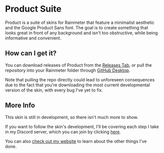 # Product Suite
 Product is a suite of skins for Rainmeter that feature a minimalist aesthetic and the Google Product Sans font. The goal is to create something that looks great in front of any background and isn't too obstructive, while being informative and convenient.

## How can I get it?

You can download releases of Product from the [Releases Tab](https://github.com/CyberGen49/Product/releases), or pull the repository into your Rainmeter folder through [GitHub Desktop](https://desktop.github.com/).

Note that pulling the repo directly could lead to unforeseen consequences due to the fact that you're downloading the most current developmental version of the skin, with every bug I've yet to fix.

## More Info

This skin is still in development, so there isn't much more to show. 

If you want to follow the skin's development, I'll be covering each step I take in my Discord server, which you can join by clicking [here](https://discordapp.com/invite/72GZGN3).

You can also [check out my website](https://rainmeter.simplecyber.ml/) to learn about the other things I've done.

